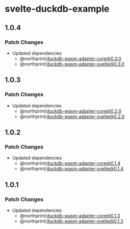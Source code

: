 # svelte-duckdb-example

## 1.0.4

### Patch Changes

- Updated dependencies
  - @northprint/duckdb-wasm-adapter-core@0.3.0
  - @northprint/duckdb-wasm-adapter-svelte@0.3.0

## 1.0.3

### Patch Changes

- Updated dependencies
  - @northprint/duckdb-wasm-adapter-core@0.2.0
  - @northprint/duckdb-wasm-adapter-svelte@0.2.0

## 1.0.2

### Patch Changes

- Updated dependencies
  - @northprint/duckdb-wasm-adapter-core@0.1.4
  - @northprint/duckdb-wasm-adapter-svelte@0.1.4

## 1.0.1

### Patch Changes

- Updated dependencies
  - @northprint/duckdb-wasm-adapter-core@0.1.3
  - @northprint/duckdb-wasm-adapter-svelte@0.1.3
